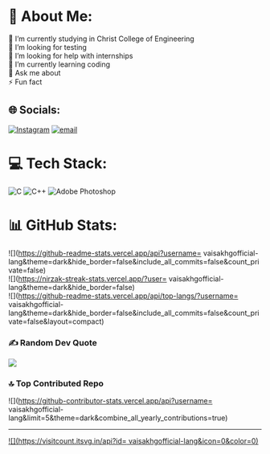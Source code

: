 # 💫 About Me:
🔭 I’m currently studying in Christ College of Engineering <br>👯 I’m looking for testing<br>🤝 I’m looking for help with internships <br>🌱 I’m currently learning coding<br>💬 Ask me about<br>⚡ Fun fact


## 🌐 Socials:
[![Instagram](https://img.shields.io/badge/Instagram-%23E4405F.svg?logo=Instagram&logoColor=white)](https://instagram.com/vaisakhgirish) [![email](https://img.shields.io/badge/Email-D14836?logo=gmail&logoColor=white)](mailto:vaisakhgofficial@gmail.com) 

# 💻 Tech Stack:
![C](https://img.shields.io/badge/c-%2300599C.svg?style=for-the-badge&logo=c&logoColor=white) ![C++](https://img.shields.io/badge/c++-%2300599C.svg?style=for-the-badge&logo=c%2B%2B&logoColor=white) ![Adobe Photoshop](https://img.shields.io/badge/adobe%20photoshop-%2331A8FF.svg?style=for-the-badge&logo=adobe%20photoshop&logoColor=white)
# 📊 GitHub Stats:
![](https://github-readme-stats.vercel.app/api?username= vaisakhgofficial-lang&theme=dark&hide_border=false&include_all_commits=false&count_private=false)<br/>
![](https://nirzak-streak-stats.vercel.app/?user= vaisakhgofficial-lang&theme=dark&hide_border=false)<br/>
![](https://github-readme-stats.vercel.app/api/top-langs/?username= vaisakhgofficial-lang&theme=dark&hide_border=false&include_all_commits=false&count_private=false&layout=compact)

### ✍️ Random Dev Quote
![](https://quotes-github-readme.vercel.app/api?type=horizontal&theme=radical)

### 🔝 Top Contributed Repo
![](https://github-contributor-stats.vercel.app/api?username= vaisakhgofficial-lang&limit=5&theme=dark&combine_all_yearly_contributions=true)

---
[![](https://visitcount.itsvg.in/api?id= vaisakhgofficial-lang&icon=0&color=0)](https://visitcount.itsvg.in)

<!-- Proudly created with GPRM ( https://gprm.itsvg.in ) -->
